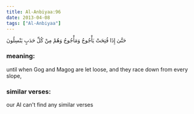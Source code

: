 ```yaml
---
title: Al-Anbiyaa:96
date: 2013-04-08
tags: ["Al-Anbiyaa"]
---
```

حَتَّىٰ إِذَا فُتِحَتْ يَأْجُوجُ وَمَأْجُوجُ وَهُمْ مِنْ كُلِّ حَدَبٍ يَنْسِلُونَ
### meaning: 
until when Gog and Magog are let loose, and they race down from every slope,
### similar verses: 

our AI can't find any similar verses





